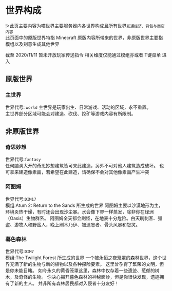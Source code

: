 # 世界构成
!>此页主要内容为喵世界主要服务器内各世界构成且所有世界`互通经济、背包与商店内容`  
此页面中的原版世界特指 Minecraft 原版内容所带来的世界，非原版世界主要指模组以及刻意生成其他世界

截至 2020/11/11 暂未开放玩家传送指令 相关维度仅能通过模组亦或者 T键菜单 进入

## 原版世界
### 主世界
世界代号: `world`
主世界是玩家出生、日常游戏、活动的区域，永不重置。  
主世界部分区域可能会对建造、砍伐、挖矿等游戏内容有所限制。

## 非原版世界
### 奇思妙想
世界代号:`fantasy`  
任何脑洞大开的奇思妙想建筑皆可来此建造，另外不可对他人建筑造成破坏。
也可拿来建造像素画，若希望在此建造，请确保不会对其他像素画产生冲突

### 阿图姆
世界代号:`DIM17`  
模组:Atum 2: Return to the Sands 所生成的世界
阿图姆主要以沙漠地形为主，环境炎热干燥，有时还会出现沙尘暴。水会像下界一样蒸发，除非你在绿洲（Oasis）生物群系。
阿图姆全天都会刷怪，在地表十分危险。白天刷刺客、强盗、游牧人和野蛮人，晚上刷木乃伊、被遗忘者、骨头风暴和怨灵。

### 暮色森林
世界代号:`DIM7`  
模组:The Twilight Forest 所生成的世界
一个被永恒之夜笼罩的森林世界，这个世界充满了新的生物与新的植物以及各种探险要素。
这里曾孕育了繁荣的文明，但是你未能目睹。
如今永久的黄昏笼罩这里，森林中仅存着一些遗迹、葱郁的树木，及奇怪的生物。
你决心揭开暮色森林的神秘面纱，但是你很快发现，遗迹拥有了新的主人。
并非所有森林居民都对入侵者十分友好！
